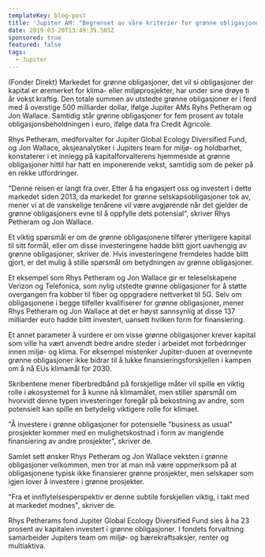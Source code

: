 ```yaml
---
templateKey: blog-post
title: 'Jupiter AM: "Begrenset av våre kriterier for grønne obligasjoner"'
date: 2019-03-20T13:49:39.505Z
sponsored: true
featured: false
tags:
  - Jupiter
---
```

(Fonder Direkt) Markedet for grønne obligasjoner, det vil si obligasjoner der kapital er øremerket for klima- eller miljøprosjekter, har under sine drøye ti år vokst kraftig. Den totale summen av utstedte grønne obligasjoner er i ferd med å overstige 500 milliarder dollar, ifølge Jupiter AMs Ryhs Petheram og Jon Wallace. Samtidig står grønne obligasjoner for fem prosent av totale obligasjonsbeholdningen i euro, ifølge data fra Credit Agricole.



Rhys Petheram, medforvalter for Jupiter Global Ecology Diversified Fund, og Jon Wallace, aksjeanalytiker i Jupiters team for miljø- og holdbarhet, konstaterer i et innlegg på kapitalforvalterens hjemmeside at grønne obligasjoner hittil har hatt en imponerende vekst, samtidig som de peker på en rekke utfordringer.



"Denne reisen er langt fra over. Etter å ha engasjert oss og investert i dette markedet siden 2013, da markedet for grønne selskapsobligasjoner tok av, mener vi at de vanskelige tenårene vil være avgjørende når det gjelder de grønne obligasjoners evne til å oppfylle dets potensial", skriver Rhys Petheram og Jon Wallace.



Et viktig spørsmål er om de grønne obligasjonene tilfører ytterligere kapital til sitt formål, eller om disse investeringene hadde blitt gjort uavhengig av grønne obligasjoner, skriver de. Hvis investeringene fremdeles hadde blitt gjort, er det mulig å stille spørsmål om betydningen av grønne obligasjoner.



Et eksempel som Rhys Petheram og Jon Wallace gir er teleselskapene Verizon og Telefonica, som nylig utstedte grønne obligasjoner for å støtte overgangen fra kobber til fiber og oppgradere nettverket til 5G. Selv om obligasjonene i begge tilfeller kvalifiserer for grønne obligasjoner, mener Rhys Petheram og Jon Wallace at det er høyst sannsynlig at disse 137 milliarder euro hadde blitt investert, uansett hvilken form for finansiering.



Et annet parameter å vurdere er om visse grønne obligasjoner krever kapital som ville ha vært anvendt bedre andre steder i arbeidet mot forbedringer innen miljø- og klima. For eksempel mistenker Jupiter-duoen at overnevnte grønne obligasjoner ikke bidrar til å lukke finansieringsforskjellen i kampen om å nå EUs klimamål for 2030.



Skribentene mener fiberbredbånd på forskjellige måter vil spille en viktig rolle i økosystemet for å kunne nå klimamålet, men stiller spørsmål om hvorvidt denne typen investeringer foregår på bekostning av andre, som potensielt kan spille en betydelig viktigere rolle for klimaet.



"Å investere i grønne obligasjoner for potensielle "business as usual" prosjekter kommer med en mulighetskostnad i form av manglende finansiering av andre prosjekter", skriver de.



Samlet sett ønsker Rhys Petheram og Jon Wallace veksten i grønne obligasjoner velkommen, men tror at man må være oppmerksom på at obligasjonene typisk ikke finansierer grønne prosjekter, men selskaper som igjen lover å investere i grønne prosjekter.



"Fra et innflytelsesperspektiv er denne subtile forskjellen viktig, i takt med at markedet modnes", skriver de.



Rhys Petherams fond Jupiter Global Ecology Diversified Fund sies å ha 23 prosent av kapitalen investert i grønne obligasjoner. I fondets forvaltning samarbeider Jupiters team om miljø- og bærekraftsaksjer, renter og multiaktiva.
